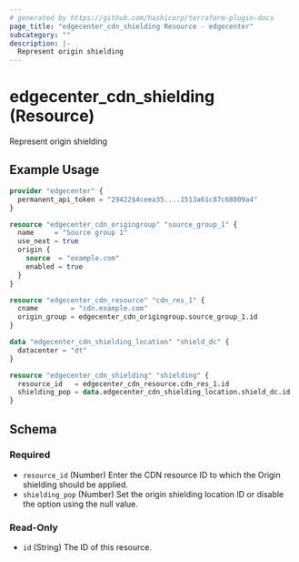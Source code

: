 ```yaml
---
# generated by https://github.com/hashicorp/terraform-plugin-docs
page_title: "edgecenter_cdn_shielding Resource - edgecenter"
subcategory: ""
description: |-
  Represent origin shielding
---
```


# edgecenter_cdn_shielding (Resource)

Represent origin shielding

## Example Usage

```terraform
provider "edgecenter" {
  permanent_api_token = "29422$4ceea35....1513a61c87c68809a4"
}

resource "edgecenter_cdn_origingroup" "source_group_1" {
  name     = "Source group 1"
  use_next = true
  origin {
    source  = "example.com"
    enabled = true
  }
}

resource "edgecenter_cdn_resource" "cdn_res_1" {
  cname        = "cdn.example.com"
  origin_group = edgecenter_cdn_origingroup.source_group_1.id
}

data "edgecenter_cdn_shielding_location" "shield_dc" {
  datacenter = "dt"
}

resource "edgecenter_cdn_shielding" "shielding" {
  resource_id   = edgecenter_cdn_resource.cdn_res_1.id
  shielding_pop = data.edgecenter_cdn_shielding_location.shield_dc.id
}
```

<!-- schema generated by tfplugindocs -->
## Schema

### Required

- `resource_id` (Number) Enter the CDN resource ID to which the Origin shielding should be applied.
- `shielding_pop` (Number) Set the origin shielding location ID or disable the option using the null value.

### Read-Only

- `id` (String) The ID of this resource.
